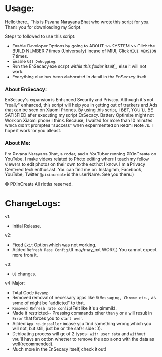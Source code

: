 # Usage:
Hello there.,
This is Pavana Narayana Bhat who wrote this script for you.
Thank you for downloading my Script.

Steps to followed to use this script:
- Enable Developer Options by going to ABOUT >> SYSTEM >> Click the BUILD NUMBER 7 times (Universally) incase of MIUI, Click ```MIUI VERSION``` 7 times.
- Enable ```USB Debugging```.
- Run the EnSecacy.exe script _within this folder itself__, else it will not work.
- Everything else has been elaborated in detail in the EnSecacy itself.

 ### About EnSecacy:
EnSecacy's expansion is Enhanced Security and Privacy. Although it's not "really" enhanced,
this script will help you in getting out of trackers and Ads that can be seen on Xiaomi Phones.
By using this script, I  BET, YOU'LL BE SATISFIED after executing my script EnSecacy.
Battery Optimise might not Work on Xiaomi phone I think. Because, I waited for more than 10
minutes which didn't prompted "success" when experimented on Redmi Note 7s. I hope it work for you atleast.

### About Me:
I'm Pavana Narayana Bhat, a coder, and a YouTuber running PiXinCreate on YouTube. 
I make videos related to Photo editing where I teach my fellow viewers to edit photos on their own to the extinct I know. 
I'm a Privacy Centered tech enthusiast.
You can find me on: Instagram, Facebook, YouTube, Twitter
```@pixincreate``` is the userName. See you there.:)



© PiXinCreate
All rigths reserved.

# ChangeLogs:
v1:
- Initial Release.

v2:
- Fixed ```Exit``` Option which was not working.
- Added ```Refresh Rate Config```.(It may/may_not WORK.) You cannot expect more from it.
	
v3:
- ```UI``` changes.

v4-Major:
- Total Code ```Revamp```.
- Removed removal of necessary apps like ```MiMessaging, Chrome etc.,``` as some of might be "addicted" to that. 
- ```Removed Refresh rate config```(Felt like it's a gimmik).
- Made it restricted-- Pressing commands other than ```y``` or ```n``` will result in ```Error``` that forces you to ```start over```.
- Added ```App re-installer``` incase you find something wrong(which you will not, but still, just be on the safer side :D).
- Debloating process will go of 2 types- ```with user data``` and ```without```, you'll have an option whether to remove the app along with the data as well(recommended).
- Much more in the EnSecacy itself, check it out!
		
